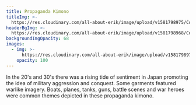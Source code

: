 ```yaml
---
title: Propaganda Kimono
titleImg: >-
  https://res.cloudinary.com/all-about-erik/image/upload/v1581798975/Collections/01%20Propaganda%20Kimono/title-propaganda-white_xfyec7.png
headerBgImg: >-
  https://res.cloudinary.com/all-about-erik/image/upload/v1581798968/Collections/01%20Propaganda%20Kimono/banner-mhj_274_oxunri.jpg
backgroundImgOpacity: 68
images:
  - img: >-
      https://res.cloudinary.com/all-about-erik/image/upload/v1581798974/Collections/01%20Propaganda%20Kimono/m_201b2_i4xlfo.jpg
    opacity: 100
---
```

In the 20's and 30's there was a rising tide of sentiment in Japan promoting the idea of military aggression and conquest. Some garments featured warlike imagery. Boats, planes, tanks, guns, battle scenes and war heroes were common themes depicted in these propaganda kimono.
